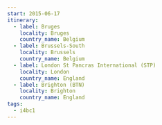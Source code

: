 ```yaml
---
start: 2015-06-17
itinerary:
  - label: Bruges
    locality: Bruges
    country_name: Belgium
  - label: Brussels-South
    locality: Brussels
    country_name: Belgium
  - label: London St Pancras International (STP)
    locality: London
    country_name: England
  - label: Brighton (BTN)
    locality: Brighton
    country_name: England
tags:
  - i4bc1
---
```

